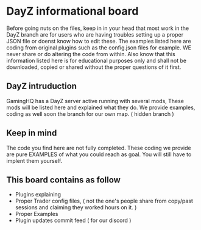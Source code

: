 # DayZ informational board

Before going nuts on the files, keep in in your head that most work in the DayZ branch are for users who are having troubles setting up a proper JSON file or doenst know how to edit these. The examples listed here are coding from original plugins such as the config.json files for example. WE never share or do altering the code from within. 
Also know that this information listed here is for educational purposes only and shall not be downloaded, copied or shared without the proper questions of it first. 

## DayZ intruduction 

GamingHQ has a DayZ server active running with several mods, These mods will be listed here and explained what they do. We provide examples, coding as well soon the branch for our own map. ( hidden branch ) 

## Keep in mind

The code you find here are not fully completed. These coding we provide are pure EXAMPLES of what you could reach as goal. You will still have to implent them yourself. 

## This board contains as follow

* Plugins explaining
* Proper Trader config files, ( not the one's people share from copy/past sessions and claiming they worked hours on it. )
* Proper Examples
* Plugin updates commit feed ( for our discord ) 
